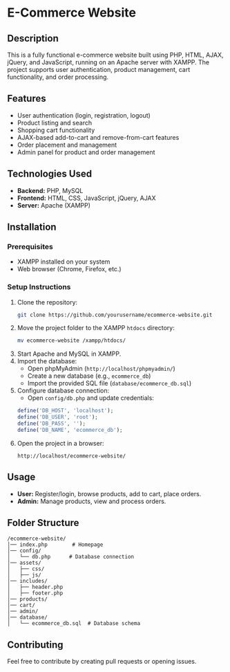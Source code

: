 # E-Commerce Website

## Description
This is a fully functional e-commerce website built using PHP, HTML, AJAX, jQuery, and JavaScript, running on an Apache server with XAMPP. The project supports user authentication, product management, cart functionality, and order processing.

## Features
- User authentication (login, registration, logout)
- Product listing and search
- Shopping cart functionality
- AJAX-based add-to-cart and remove-from-cart features
- Order placement and management
- Admin panel for product and order management

## Technologies Used
- **Backend:** PHP, MySQL
- **Frontend:** HTML, CSS, JavaScript, jQuery, AJAX
- **Server:** Apache (XAMPP)

## Installation
### Prerequisites
- XAMPP installed on your system
- Web browser (Chrome, Firefox, etc.)

### Setup Instructions
1. Clone the repository:
   ```bash
   git clone https://github.com/yourusername/ecommerce-website.git
   ```
2. Move the project folder to the XAMPP `htdocs` directory:
   ```bash
   mv ecommerce-website /xampp/htdocs/
   ```
3. Start Apache and MySQL in XAMPP.
4. Import the database:
   - Open phpMyAdmin (`http://localhost/phpmyadmin/`)
   - Create a new database (e.g., `ecommerce_db`)
   - Import the provided SQL file (`database/ecommerce_db.sql`)
5. Configure database connection:
   - Open `config/db.php` and update credentials:
   ```php
   define('DB_HOST', 'localhost');
   define('DB_USER', 'root');
   define('DB_PASS', '');
   define('DB_NAME', 'ecommerce_db');
   ```
6. Open the project in a browser:
   ```
   http://localhost/ecommerce-website/
   ```

## Usage
- **User:** Register/login, browse products, add to cart, place orders.
- **Admin:** Manage products, view and process orders.

## Folder Structure
```
/ecommerce-website/
│── index.php        # Homepage
│── config/
│   └── db.php      # Database connection
│── assets/
│   ├── css/
│   ├── js/
│── includes/
│   ├── header.php
│   ├── footer.php
│── products/
│── cart/
│── admin/
│── database/
│   └── ecommerce_db.sql  # Database schema
```

## Contributing
Feel free to contribute by creating pull requests or opening issues.


